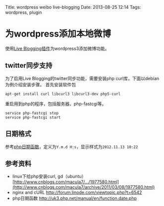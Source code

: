 Title: wordpress weibo live-blogging
Date: 2013-08-25 12:14
Tags: wordpress, plugin

# 为wordpress添加本地微博

使用[Live Blogging插件](http://wordpress.org/extend/plugins/live-blogging/)为wordpress3添加微博功能。
## twitter同步支持

为了启用Live Blogging的twitter同步功能，需要安装php curl库，下面以debian为例介绍安装步骤。
首先安装软件包

	
	apt-get install curl libcurl3 libcurl3-dev php5-curl

重启用到php的程序，包括服务器、php-fastcgi等。

	
	service php-fastcgi stop
	service php-fastcgi start

## 日期格式

参考[php日期函数](http://uk3.php.net/manual/en/function.date.php)，定义为`Y.m.d H:s`，显示样式为`2012.11.13 10:22`
## 参考资料

*  linux下给php安装curl, gd（ubuntu）[http://www.cnblogs.com/macula7/.../1977580.html](http://www.cnblogs.com/macula7/archive/2011/03/08/1977580.html)
*  nginx and cURL http://forum.linode.com/viewtopic.php?t=6542
*  php日期函数 http://uk3.php.net/manual/en/function.date.php

